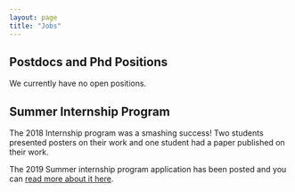 ```yaml
---
layout: page
title: "Jobs"
---
```


## Postdocs and Phd Positions

We currently have no open positions.

## Summer Internship Program

The 2018 Internship program was a smashing success! Two students presented posters on their work and one student had a paper published on their work.

The 2019 Summer internship program application has been posted and you can [read more about it here](https://www.mn.uio.no/ccse/english/about/news-and-events/news/summer-research-positions.html).